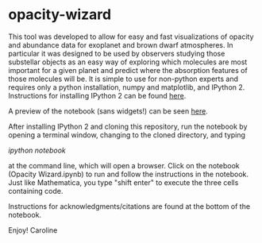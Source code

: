 # opacity-wizard

This tool was developed to allow for easy and fast visualizations of opacity and abundance data 
for exoplanet and brown dwarf atmospheres. In particular it was designed to be used by observers
studying those substellar objects as an easy way of exploring which molecules are most important
for a given planet and predict where the absorption features of those molecules will be. It is 
simple to use for non-python experts and requires only a python installation, numpy and matplotlib, 
and IPython 2. Instructions for installing IPython 2 can be found [here](http://ipython.org/ipython-doc/2/install/install.html). 

A preview of the notebook (sans widgets!) can be seen [here](http://nbviewer.ipython.org/github/astrocaroline/opacity-wizard/blob/master/Opacity%20Wizard.ipynb). 

After installing IPython 2 and cloning this repository, run the notebook by opening a terminal 
window, changing to the cloned directory, and typing

_ipython notebook_

at the command line, which will open a browser. Click on the notebook (Opacity Wizard.ipynb) to 
run and follow the instructions in the notebook. Just like Mathematica, you type "shift enter" to 
execute the three cells containing code. 

Instructions for acknowledgments/citations are found at the bottom of the notebook. 

Enjoy! 
Caroline

